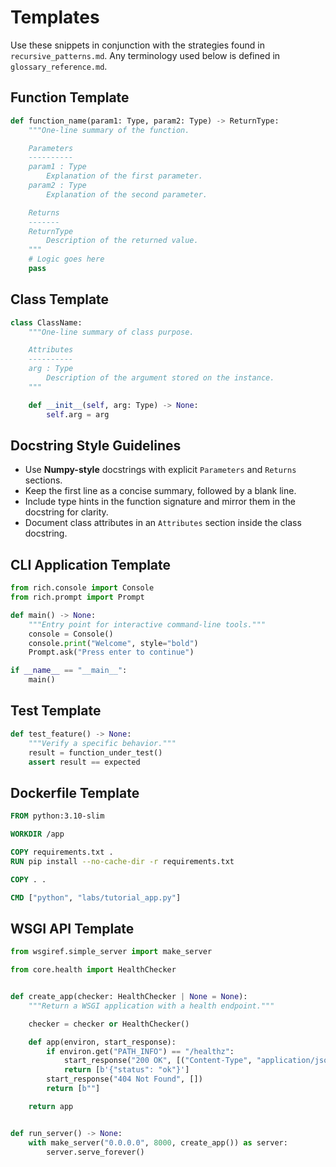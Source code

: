 # Templates

Use these snippets in conjunction with the strategies found in
`recursive_patterns.md`. Any terminology used below is defined in
`glossary_reference.md`.

## Function Template
```python
def function_name(param1: Type, param2: Type) -> ReturnType:
    """One-line summary of the function.

    Parameters
    ----------
    param1 : Type
        Explanation of the first parameter.
    param2 : Type
        Explanation of the second parameter.

    Returns
    -------
    ReturnType
        Description of the returned value.
    """
    # Logic goes here
    pass
```

## Class Template
```python
class ClassName:
    """One-line summary of class purpose.

    Attributes
    ----------
    arg : Type
        Description of the argument stored on the instance.
    """

    def __init__(self, arg: Type) -> None:
        self.arg = arg
```

## Docstring Style Guidelines

- Use **Numpy-style** docstrings with explicit ``Parameters`` and ``Returns``
  sections.
- Keep the first line as a concise summary, followed by a blank line.
- Include type hints in the function signature and mirror them in the docstring
  for clarity.
- Document class attributes in an ``Attributes`` section inside the class
  docstring.

## CLI Application Template
```python
from rich.console import Console
from rich.prompt import Prompt

def main() -> None:
    """Entry point for interactive command-line tools."""
    console = Console()
    console.print("Welcome", style="bold")
    Prompt.ask("Press enter to continue")

if __name__ == "__main__":
    main()
```

## Test Template
```python
def test_feature() -> None:
    """Verify a specific behavior."""
    result = function_under_test()
    assert result == expected
```

## Dockerfile Template
```Dockerfile
FROM python:3.10-slim

WORKDIR /app

COPY requirements.txt .
RUN pip install --no-cache-dir -r requirements.txt

COPY . .

CMD ["python", "labs/tutorial_app.py"]
```

## WSGI API Template
```python
from wsgiref.simple_server import make_server

from core.health import HealthChecker


def create_app(checker: HealthChecker | None = None):
    """Return a WSGI application with a health endpoint."""

    checker = checker or HealthChecker()

    def app(environ, start_response):
        if environ.get("PATH_INFO") == "/healthz":
            start_response("200 OK", [("Content-Type", "application/json")])
            return [b'{"status": "ok"}']
        start_response("404 Not Found", [])
        return [b""]

    return app


def run_server() -> None:
    with make_server("0.0.0.0", 8000, create_app()) as server:
        server.serve_forever()
```
